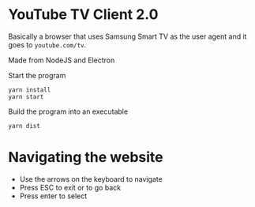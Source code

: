 # YouTube TV Client 2.0
Basically a browser that uses Samsung Smart TV as the user agent and it goes to `youtube.com/tv`.

Made from NodeJS and Electron

Start the program
```
yarn install
yarn start
```

Build the program into an executable
```
yarn dist
```

# Navigating the website
- Use the arrows on the keyboard to navigate
- Press ESC to exit or to go back
- Press enter to select